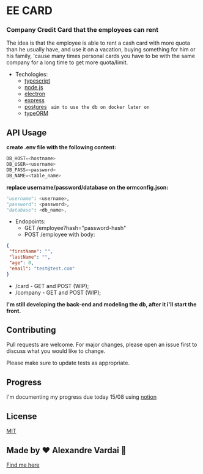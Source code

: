 # EE CARD

### Company Credit Card that the employees can rent

The idea is that the employee is able to rent a cash card with more quota than he usually have, and use it on a vacation, buying something for him or his family, 'cause many times personal cards you have to be with the same company for a long time to get more quota/limit.

* Techologies:
  * [typescript](https://www.typescriptlang.org/)
  * [node.js](https://nodejs.org/en/)
  * [electron](https://www.electronjs.org/)
  * [express](https://expressjs.com/)
  * [postgres](https://www.postgresql.org/) ``` aim to use the db on docker later on```
  * [typeORM](https://typeorm.io/#/)

 
## API Usage
**create .env file with the following content:**

```python
DB_HOST=<hostname>
DB_USER=<username> 
DB_PASS=<password>
DB_NAME=<table_name>
```

**replace username/password/database on the ormconfig.json:**

```python
"username": <username>,
"password": <password>,
"database": <db_name>,
```

* Endopoints:
  * GET /employee?hash="password-hash"
  * POST /employee with body:
```json
{
 "firstName": "",
 "lastName": "",
 "age": 0,
 "email": "test@test.com"
}
```
  * /card - GET and POST (WIP);
  * /company - GET and POST (WIP);

**I'm still developing the back-end and modeling the db, after it i'll start the front.**


## Contributing
Pull requests are welcome. For major changes, please open an issue first to discuss what you would like to change.

Please make sure to update tests as appropriate.

## Progress
I'm documenting my progress due today 15/08 using [notion](https://www.notion.so/EE_CARD-99b245127f1544dc91727a1a5eccdf1f)

## License
[MIT](https://choosealicense.com/licenses/mit/)

## Made by ♥ Alexandre Vardai 👋 
[Find me here](https://www.linkedin.com/in/alexandre-vardai-b8255b15b/)

